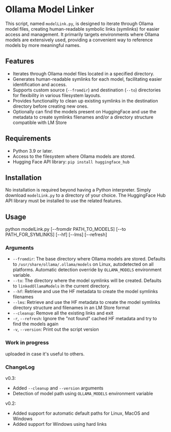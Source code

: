 # Ollama Model Linker

This script, named `modelLink.py`, is designed to iterate through Ollama model files, creating human-readable symbolic links (symlinks) for easier access and management. It primarily targets environments where Ollama models are extensively used, providing a convenient way to reference models by more meaningful names.

## Features

- Iterates through Ollama model files located in a specified directory.
- Generates human-readable symlinks for each model, facilitating easier identification and access.
- Supports custom source (`--fromdir`) and destination (`--to`) directories for flexibility in various filesystem layouts.
- Provides functionality to clean up existing symlinks in the destination directory before creating new ones.
- Optionally can find the models present on HuggingFace and use the metadata to create symlinks filenames and/or a directory structure compatible with LM Store

## Requirements

- Python 3.9 or later.
- Access to the filesystem where Ollama models are stored.
- Hugging Face API library: `pip install huggingface_hub`

## Installation

No installation is required beyond having a Python interpreter. Simply download `modelLink.py` to a directory of your choice.
The HuggingFace Hub API library must be installed to use the related features.

## Usage
python modelLink.py [--fromdir PATH_TO_MODELS] [--to PATH_FOR_SYMLINKS] [--hf] [--lms] [--refresh]

### Arguments

- `--fromdir`: The base directory where Ollama models are stored. Defaults to `/usr/share/ollama/.ollama/models` on Linux, autodetected on all platforms. Automatic detection override by `OLLAMA_MODELS` environment variable.
- `--to`: The directory where the model symlinks will be created. Defaults to `linkedOllamaModels` in the current directory.
- `--hf`: Retrieve and use the HF metadata to create the model symlinks filenames
- `--lms`: Retrieve and use the HF metadata to create the model symlinks directory structure and filenames in an LM Store format
- `--cleanup`: Remove all the existing links and exit
- `-r`, `--refresh`: Ignore the "not found" cached HF metadata and try to find the models again
- `-v`, `--version`: Print out the script version

### Work in progress
uploaded in case it's useful to others.

### ChangeLog

v0.3:
- Added `--cleanup` and `--version` arguments
- Detection of model path using `OLLAMA_MODELS` environment variable

v0.2:
- Added support for automatic default paths for Linux, MacOS and Windows
- Added support for Windows using hard links